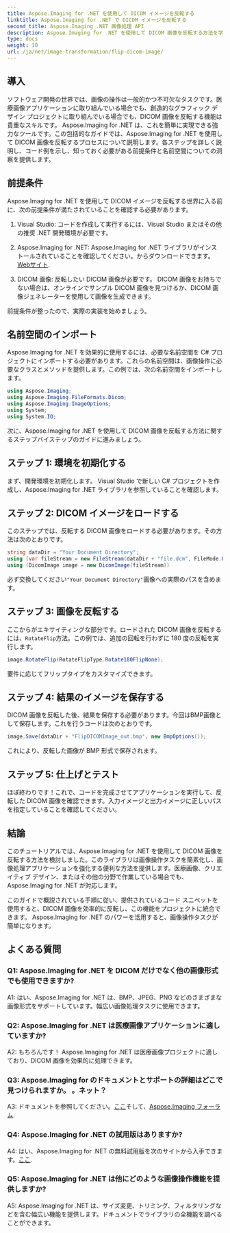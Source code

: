```yaml
---
title: Aspose.Imaging for .NET を使用して DICOM イメージを反転する
linktitle: Aspose.Imaging for .NET で DICOM イメージを反転する
second_title: Aspose.Imaging .NET 画像処理 API
description: Aspose.Imaging for .NET を使用して DICOM 画像を反転する方法を学びます。医療用途などのための簡単かつ効率的な画像操作。
type: docs
weight: 10
url: /ja/net/image-transformation/flip-dicom-image/
---
```

## 導入

ソフトウェア開発の世界では、画像の操作は一般的かつ不可欠なタスクです。医療画像アプリケーションに取り組んでいる場合でも、創造的なグラフィック デザイン プロジェクトに取り組んでいる場合でも、DICOM 画像を反転する機能は貴重なスキルです。 Aspose.Imaging for .NET は、これを簡単に実現できる強力なツールです。この包括的なガイドでは、Aspose.Imaging for .NET を使用して DICOM 画像を反転するプロセスについて説明します。各ステップを詳しく説明し、コード例を示し、知っておく必要がある前提条件と名前空間についての洞察を提供します。

## 前提条件

Aspose.Imaging for .NET を使用して DICOM イメージを反転する世界に入る前に、次の前提条件が満たされていることを確認する必要があります。

1. Visual Studio: コードを作成して実行するには、Visual Studio またはその他の推奨 .NET 開発環境が必要です。

2.  Aspose.Imaging for .NET: Aspose.Imaging for .NET ライブラリがインストールされていることを確認してください。からダウンロードできます。[Webサイト](https://releases.aspose.com/imaging/net/).

3. DICOM 画像: 反転したい DICOM 画像が必要です。 DICOM 画像をお持ちでない場合は、オンラインでサンプル DICOM 画像を見つけるか、DICOM 画像ジェネレーターを使用して画像を生成できます。

前提条件が整ったので、実際の実装を始めましょう。

## 名前空間のインポート

Aspose.Imaging for .NET を効果的に使用するには、必要な名前空間を C# プロジェクトにインポートする必要があります。これらの名前空間は、画像操作に必要なクラスとメソッドを提供します。この例では、次の名前空間をインポートします。

```csharp
using Aspose.Imaging;
using Aspose.Imaging.FileFormats.Dicom;
using Aspose.Imaging.ImageOptions;
using System;
using System.IO;
```

次に、Aspose.Imaging for .NET を使用して DICOM 画像を反転する方法に関するステップバイステップのガイドに進みましょう。

## ステップ 1: 環境を初期化する

まず、開発環境を初期化します。 Visual Studio で新しい C# プロジェクトを作成し、Aspose.Imaging for .NET ライブラリを参照していることを確認します。

## ステップ 2: DICOM イメージをロードする

このステップでは、反転する DICOM 画像をロードする必要があります。その方法は次のとおりです。

```csharp
string dataDir = "Your Document Directory";
using (var fileStream = new FileStream(dataDir + "file.dcm", FileMode.Open, FileAccess.Read))
using (DicomImage image = new DicomImage(fileStream))
```

必ず交換してください`"Your Document Directory"`画像への実際のパスを含めます。

## ステップ 3: 画像を反転する

ここからがエキサイティングな部分です。ロードされた DICOM 画像を反転するには、`RotateFlip`方法。この例では、追加の回転を行わずに 180 度の反転を実行します。

```csharp
image.RotateFlip(RotateFlipType.Rotate180FlipNone);
```

要件に応じてフリップタイプをカスタマイズできます。

## ステップ 4: 結果のイメージを保存する

DICOM 画像を反転した後、結果を保存する必要があります。今回はBMP画像として保存します。これを行うコードは次のとおりです。

```csharp
image.Save(dataDir + "FlipDICOMImage_out.bmp", new BmpOptions());
```

これにより、反転した画像が BMP 形式で保存されます。

## ステップ 5: 仕上げとテスト

ほぼ終わりです！これで、コードを完成させてアプリケーションを実行して、反転した DICOM 画像を確認できます。入力イメージと出力イメージに正しいパスを指定していることを確認してください。

## 結論

このチュートリアルでは、Aspose.Imaging for .NET を使用して DICOM 画像を反転する方法を検討しました。このライブラリは画像操作タスクを簡素化し、画像処理アプリケーションを強化する便利な方法を提供します。医療画像、クリエイティブ デザイン、またはその他の分野で作業している場合でも、Aspose.Imaging for .NET が対応します。

このガイドで概説されている手順に従い、提供されているコード スニペットを使用すると、DICOM 画像を効率的に反転し、この機能をプロジェクトに統合できます。 Aspose.Imaging for .NET のパワーを活用すると、画像操作タスクが簡単になります。

## よくある質問

### Q1: Aspose.Imaging for .NET を DICOM だけでなく他の画像形式でも使用できますか?
A1: はい、Aspose.Imaging for .NET は、BMP、JPEG、PNG などのさまざまな画像形式をサポートしています。幅広い画像処理タスクに使用できます。

### Q2: Aspose.Imaging for .NET は医療画像アプリケーションに適していますか?
A2: もちろんです！ Aspose.Imaging for .NET は医療画像プロジェクトに適しており、DICOM 画像を効果的に処理できます。

### Q3: Aspose.Imaging for のドキュメントとサポートの詳細はどこで見つけられますか。 。ネット？
 A3: ドキュメントを参照してください。[ここ](https://reference.aspose.com/imaging/net/)そして、[Aspose.Imaging フォーラム](https://forum.aspose.com/).

### Q4: Aspose.Imaging for .NET の試用版はありますか?
 A4: はい、Aspose.Imaging for .NET の無料試用版を次のサイトから入手できます。[ここ](https://releases.aspose.com/).

### Q5: Aspose.Imaging for .NET は他にどのような画像操作機能を提供しますか?
A5: Aspose.Imaging for .NET は、サイズ変更、トリミング、フィルタリングなどを含む幅広い機能を提供します。ドキュメントでライブラリの全機能を調べることができます。